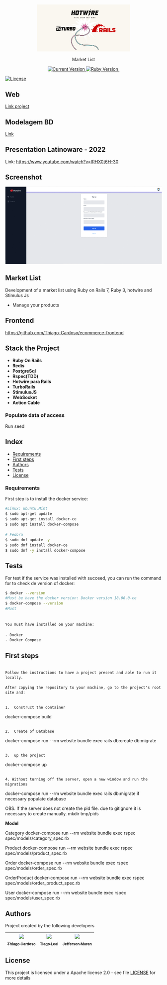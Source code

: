 <p align="center">
  <a href="#">
   <img alt="Hotwire rails" src="https://github.com/tiagoleal/hotwire-rails7/blob/master/app/assets/images/hotwire.png?raw=true" width="300">
  </a>
</p>
<p align="center">Market List</p>

<p align="center">
  <a href="https://github.com/tiagoleal/hotwire-rails7">
    <img alt="Current Version" src="https://img.shields.io/badge/version-1.0.0 -blue.svg">
  </a>
  <a href="https://ruby-doc.org/core-2.7.2/">
    <img alt="Ruby Version" src="https://img.shields.io/badge/Ruby-3.0.2 -green.svg" target="_blank">
  </a>
  <a href="https://guides.rubyonrails.org/5_2_release_notes.html">
    <img alt="" src="https://img.shields.io/badge/Rails-~> 7.0.0-blue.svg" target="_blank">
  </a>
</p>

[![License](https://img.shields.io/badge/License-Apache%202.0-blue.svg)](https://opensource.org/licenses/Apache-2.0)

## Web

<a href="https://market-list-hotwire.herokuapp.com" target="_blank">Link project</a>

## Modelagem BD

<a href="https://github.com/tiagoleal/hotwire-rails7/blob/master/app/assets/images/database.png" target="_blank">Link</a>

## Presentation Latinoware - 2022

Link: https://www.youtube.com/watch?v=IRHX0t6H-30

## Screenshot
![](https://github.com/tiagoleal/hotwire-rails7/blob/master/app/assets/images/hotwire.gif)

## Market List
Development of a market list using Ruby on Rails 7, Ruby 3, hotwire and Stimulus Js
- Manage your products

## Frontend
https://github.com/Thiago-Cardoso/ecommerce-frontend

## Stack the Project

- **Ruby On Rails**
- **Redis**
- **PostgreSql**
- **Rspec(TDD)**
- **Hotwire para Rails**
- **TurboRails**
- **StimulusJS**
- **WebSocket**
- **Action Cable**

### Populate data of access
Run seed

## Index

- [Requirements](#requirements)
- [First steps](#first-steps)
- [Authors](#authors)
- [Tests](#tests)
- [License](#license)

### Requirements

First step is to install the docker service:

```bash
#Linux: ubuntu,Mint
$ sudo apt-get update
$ sudo apt-get install docker-ce
$ sudo apt install docker-compose

# Fedora
$ sudo dnf update -y
$ sudo dnf install docker-ce
$ sudo dnf -y install docker-compose
```

## Tests

For test if the service was installed with succeed, you can run the command for to check de version of docker:

```bash
$ docker --version
#Must be have the docker version: Docker version 18.06.0-ce
$ docker-compose --version
#Must


You must have installed on your machine:

- Docker
- Docker Compose
```

## First steps
```

Follow the instructions to have a project present and able to run it locally.

After copying the repository to your machine, go to the project's root site and:


1.  Construct the container

```
docker-compose build
```

2.  Create of Database

```
docker-compose run --rm website bundle exec rails db:create db:migrate

```

3.  up the project

```
docker-compose up
```

4. Without turning off the server, open a new window and run the migrations

```
docker-compose run --rm website bundle exec rails db:migrate if necessary populate database

OBS. If the server does not create the pid file. due to gitignore
it is necessary to create manually.
mkdir tmp/pids

**Model**

Category
docker-compose run --rm website bundle exec rspec spec/models/category_spec.rb

Product
docker-compose run --rm website bundle exec rspec spec/models/product_spec.rb

Order
docker-compose run --rm website bundle exec rspec spec/models/order_spec.rb

OrderProduct
docker-compose run --rm website bundle exec rspec spec/models/order_product_spec.rb

User
docker-compose run --rm website bundle exec rspec spec/models/user_spec.rb

## Authors

Project created by the following developers

<!-- ALL-CONTRIBUTORS-LIST:START - Do not remove or modify this section -->
<!-- prettier-ignore -->
| [<img src="https://avatars.githubusercontent.com/u/1753070?v=4" width="100px;"/><br /><sub><b>Thiago Cardoso</b></sub>](https://github.com/Thiago-Cardoso)<br /> | [<img src="https://avatars1.githubusercontent.com/u/5727529?s=460&v=4" width="100px;"/><br /><sub><b>Tiago Leal</b></sub>](https://github.com/tiagoleal)<br /> | [<img src="https://avatars.githubusercontent.com/u/7293590?v=4" width="100px;"/><br /><sub><b>Jefferson Maran</b></sub>](https://github.com/jeffmaran)<br /> |
| :---: | :---: | :---: |

## License

This project is licensed under a Apache license 2.0 - see file [LICENSE](LICENSE) for more details
